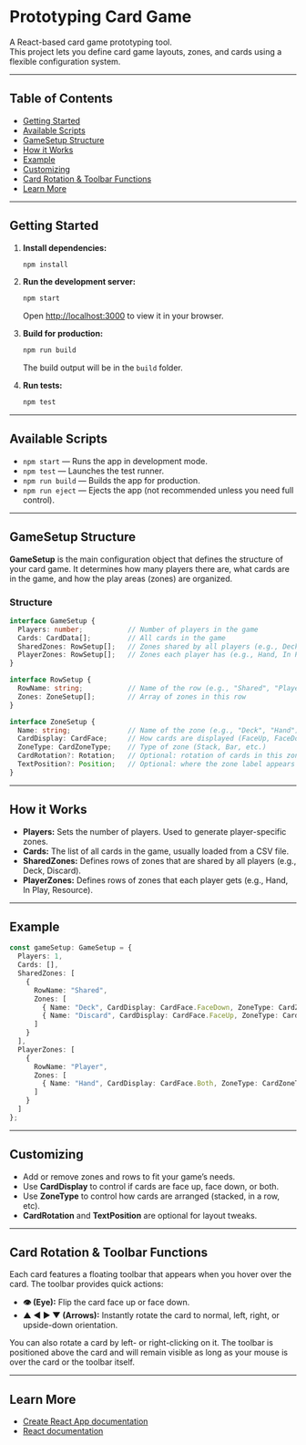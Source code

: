 # Prototyping Card Game

A React-based card game prototyping tool.  
This project lets you define card game layouts, zones, and cards using a flexible configuration system.

---

## Table of Contents

- [Getting Started](#getting-started)
- [Available Scripts](#available-scripts)
- [GameSetup Structure](#gamesetup-structure)
- [How it Works](#how-it-works)
- [Example](#example)
- [Customizing](#customizing)
- [Card Rotation & Toolbar Functions](#card-rotation--toolbar-functions)
- [Learn More](#learn-more)

---

## Getting Started

1. **Install dependencies:**
   ```sh
   npm install
   ```

2. **Run the development server:**
   ```sh
   npm start
   ```
   Open [http://localhost:3000](http://localhost:3000) to view it in your browser.

3. **Build for production:**
   ```sh
   npm run build
   ```
   The build output will be in the `build` folder.

4. **Run tests:**
   ```sh
   npm test
   ```

---

## Available Scripts

- `npm start` — Runs the app in development mode.
- `npm test` — Launches the test runner.
- `npm run build` — Builds the app for production.
- `npm run eject` — Ejects the app (not recommended unless you need full control).

---

## GameSetup Structure

**GameSetup** is the main configuration object that defines the structure of your card game. It determines how many players there are, what cards are in the game, and how the play areas (zones) are organized.

### Structure

```ts
interface GameSetup {
  Players: number;           // Number of players in the game
  Cards: CardData[];         // All cards in the game
  SharedZones: RowSetup[];   // Zones shared by all players (e.g., Deck, Discard)
  PlayerZones: RowSetup[];   // Zones each player has (e.g., Hand, In Play)
}

interface RowSetup {
  RowName: string;           // Name of the row (e.g., "Shared", "Player")
  Zones: ZoneSetup[];        // Array of zones in this row
}

interface ZoneSetup {
  Name: string;              // Name of the zone (e.g., "Deck", "Hand")
  CardDisplay: CardFace;     // How cards are displayed (FaceUp, FaceDown, Both)
  ZoneType: CardZoneType;    // Type of zone (Stack, Bar, etc.)
  CardRotation?: Rotation;   // Optional: rotation of cards in this zone
  TextPosition?: Position;   // Optional: where the zone label appears
}
```

---

## How it Works

- **Players:** Sets the number of players. Used to generate player-specific zones.
- **Cards:** The list of all cards in the game, usually loaded from a CSV file.
- **SharedZones:** Defines rows of zones that are shared by all players (e.g., Deck, Discard).
- **PlayerZones:** Defines rows of zones that each player gets (e.g., Hand, In Play, Resource).

---

## Example

```ts
const gameSetup: GameSetup = {
  Players: 1,
  Cards: [],
  SharedZones: [
    {
      RowName: "Shared",
      Zones: [
        { Name: "Deck", CardDisplay: CardFace.FaceDown, ZoneType: CardZoneType.Stack, TextPosition: Position.Top },
        { Name: "Discard", CardDisplay: CardFace.FaceUp, ZoneType: CardZoneType.Stack, TextPosition: Position.Bottom }
      ]
    }
  ],
  PlayerZones: [
    {
      RowName: "Player",
      Zones: [
        { Name: "Hand", CardDisplay: CardFace.Both, ZoneType: CardZoneType.Bar, TextPosition: Position.Left }
      ]
    }
  ]
};
```

---

## Customizing

- Add or remove zones and rows to fit your game’s needs.
- Use **CardDisplay** to control if cards are face up, face down, or both.
- Use **ZoneType** to control how cards are arranged (stacked, in a row, etc).
- **CardRotation** and **TextPosition** are optional for layout tweaks.

---

## Card Rotation & Toolbar Functions

Each card features a floating toolbar that appears when you hover over the card. The toolbar provides quick actions:

- **👁 (Eye):** Flip the card face up or face down.
- **▲ ◄ ► ▼ (Arrows):** Instantly rotate the card to normal, left, right, or upside-down orientation.

You can also rotate a card by left- or right-clicking on it. The toolbar is positioned above the card and will remain visible as long as your mouse is over the card or the toolbar itself.

---

## Learn More

- [Create React App documentation](https://facebook.github.io/create-react-app/docs/getting-started)
- [React documentation](https://reactjs.org/)
